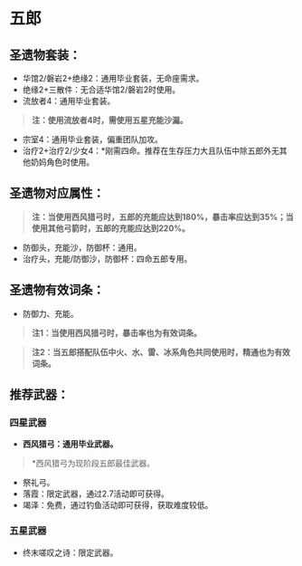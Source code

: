 # 五郎

## 圣遗物套装：
  - 华馆2/磐岩2+绝缘2：通用毕业套装，无命座需求。
  - 绝缘2+三散件：无合适华馆2/磐岩2时使用。
  - 流放者4：通用毕业套装。

> **注：使用流放者4时，需使用五星充能沙漏。**

  - 宗室4：通用毕业套装，偏重团队加攻。
  - 治疗2+治疗2/少女4：*刚需四命。推荐在生存压力大且队伍中除五郎外无其他奶妈角色时使用。

## 圣遗物对应属性：

> **注：当使用西风猎弓时，五郎的充能应达到180%，暴击率应达到35%；当使用其他弓箭时，五郎的充能应达到220%。**

  - 防御头，充能沙，防御杯：通用。
  - 治疗头，充能/防御沙，防御杯：四命五郎专用。

## 圣遗物有效词条：
- 防御力、充能。

> **注1：当使用西风猎弓时，暴击率也为有效词条。**

> **注2：当五郎搭配队伍中火、水、雷、冰系角色共同使用时，精通也为有效词条。**


## 推荐武器：
### 四星武器
  - **西风猎弓：通用毕业武器。**

> \*西风猎弓为现阶段五郎最佳武器。

  - 祭礼弓。
  - 落霞：限定武器，通过2.7活动即可获得。
  - 竭泽：免费，通过钓鱼活动即可获得，获取难度较低。

### 五星武器
  - 终末嗟叹之诗：限定武器。


